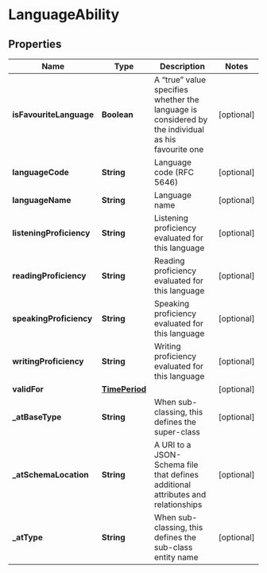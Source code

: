 # LanguageAbility

## Properties
Name | Type | Description | Notes
------------ | ------------- | ------------- | -------------
**isFavouriteLanguage** | **Boolean** | A “true” value specifies whether the language is considered by the individual as his favourite one |  [optional]
**languageCode** | **String** | Language code (RFC 5646) |  [optional]
**languageName** | **String** | Language name |  [optional]
**listeningProficiency** | **String** | Listening proficiency evaluated for this language |  [optional]
**readingProficiency** | **String** | Reading proficiency evaluated for this language |  [optional]
**speakingProficiency** | **String** | Speaking proficiency evaluated for this language |  [optional]
**writingProficiency** | **String** | Writing proficiency evaluated for this language |  [optional]
**validFor** | [**TimePeriod**](TimePeriod.md) |  |  [optional]
**_atBaseType** | **String** | When sub-classing, this defines the super-class |  [optional]
**_atSchemaLocation** | **String** | A URI to a JSON-Schema file that defines additional attributes and relationships |  [optional]
**_atType** | **String** | When sub-classing, this defines the sub-class entity name |  [optional]
